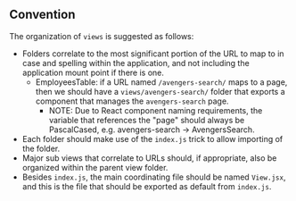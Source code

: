 ## Convention

The organization of `views` is suggested as follows:

* Folders correlate to the most significant portion of the URL to map to in case and spelling within the application, and not including the application mount point if there is one.
  * EmployeesTable: if a URL named `/avengers-search/` maps to a page, then we should have a `views/avengers-search/` folder that exports a component that manages the `avengers-search` page.
    * NOTE: Due to React component naming requirements, the variable that references the "page" should always be PascalCased, e.g. avengers-search -> AvengersSearch.
* Each folder should make use of the `index.js` trick to allow importing of the folder.
* Major sub views that correlate to URLs should, if appropriate, also be organized within the parent view folder.
* Besides `index.js`, the main coordinating file should be named `View.jsx`, and this is the file that should be exported as default from `index.js`.
